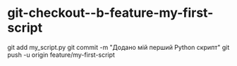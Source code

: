 # git-checkout--b-feature-my-first-script
git add my_script.py
git commit -m "Додано мій перший Python скрипт"
git push -u origin feature/my-first-script
